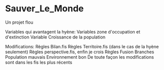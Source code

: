# Sauver_Le_Monde
Un projet flou

Variables qui avantagent la hyène:
Variables zone d'occupation et d'extinction
Variable Croissance de la population 


Modifications:
Règles Bilan.fis
Règles Territoire.fis (dans le cas de la hyène seulement)
Règles perspective.fis, enfin je crois
Règles Fusion Branches Population mauvais Environnement bon
De toute façon les modifications sont dans les fis les plus récents
